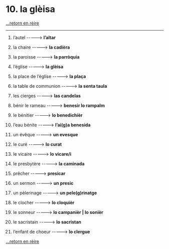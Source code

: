 # 10. la glèisa

[...retorn en rèire](../sommaire.md)

---

1. l’autel -----> **l’altar**

2. la chaire -----> **la cadièra**

3. la paroisse -----> **la parròquia**

4. l’église -----> **la glèisa**

5. la place de l’église -----> **la plaça**

6. la table de communion -----> **la senta taula**

7. les cierges -----> **las candelas**

8. bénir le rameau -----> **benesir lo rampalm**

9. le bénitier -----> **lo benedichièr**

10. l’eau bénite -----> **l’ai(g)a benesida**

11. un évêque -----> **un evesque**

12. le curé -----> **lo curat**

13. le vicaire -----> **lo vicare/i**

14. le presbytère -----> **la caminada**

15. prêcher -----> **presicar**

16. un sermon -----> **un presic**

17. un pèlerinage -----> **un pele(g)rinatge**

18. le clocher -----> **lo cloquièr**

19. le sonneur -----> **lo campanièr | lo sonièr**

20. le sacristain -----> **lo sacristan**

21. l’enfant de choeur -----> **lo clergue**

[...retorn en rèire](../sommaire.md)
